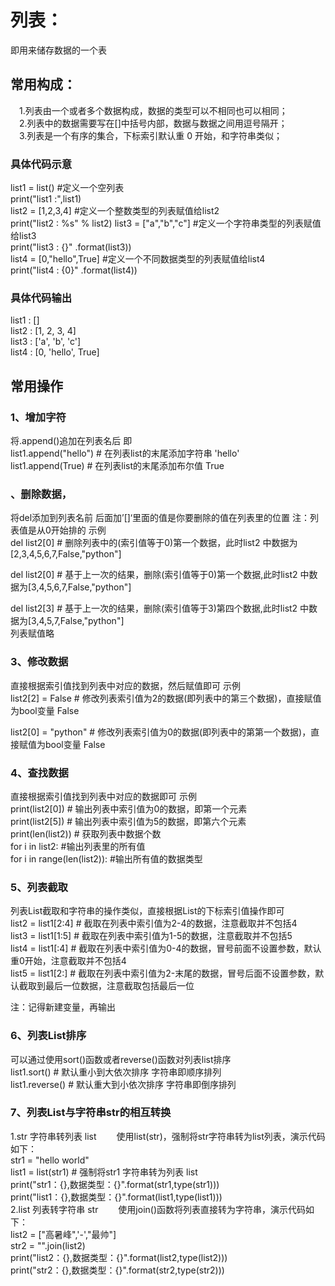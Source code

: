 # 列表：
即用来储存数据的一个表



## 常用构成：
 1.列表由一个或者多个数据构成，数据的类型可以不相同也可以相同；  
 2.列表中的数据需要写在[]中括号内部，数据与数据之间用逗号隔开；  
 3.列表是一个有序的集合，下标索引默认重 0 开始，和字符串类似；  

### 具体代码示意
list1 = list() #定义一个空列表   
print("list1 :",list1)  
list2 = [1,2,3,4]           #定义一个整数类型的列表赋值给list2  
print("list2 : %s" % list2)
list3 = ["a","b","c"]       #定义一个字符串类型的列表赋值给list3  
print("list3 : {}" .format(list3))  
list4 = [0,"hello",True]    #定义一个不同数据类型的列表赋值给list4  
print("list4 : {0}" .format(list4))  

### 具体代码输出
list1 : []  
list2 : [1, 2, 3, 4]  
list3 : ['a', 'b', 'c']  
list4 : [0, 'hello', True]  

## 常用操作
### 1、增加字符
将.append()追加在列表名后
即  
list1.append("hello")  # 在列表list的末尾添加字符串 'hello'  
list1.append(True)    # 在列表list的末尾添加布尔值 True 
### 、删除数据，
将del添加到列表名前 后面加’[]‘里面的值是你要删除的值在列表里的位置 注：列表值是从0开始排的
示例   
del list2[0]  # 删除列表中的(索引值等于0)第一个数据，此时list2 中数据为[2,3,4,5,6,7,False,"python"]  

del list2[0]  # 基于上一次的结果，删除(索引值等于0)第一个数据,此时list2 中数据为[3,4,5,6,7,False,"python"]  

del list2[3]  # 基于上一次的结果，删除(索引值等于3)第四个数据,此时list2 中数据为[3,4,5,7,False,"python"]  
列表赋值略  

### 3、修改数据
直接根据索引值找到列表中对应的数据，然后赋值即可
示例  
list2[2] = False   # 修改列表索引值为2的数据(即列表中的第三个数据)，直接赋值为bool变量 False  

list2[0] = "python"  # 修改列表索引值为0的数据(即列表中的第第一个数据)，直接赋值为bool变量 False  

### 4、查找数据
直接根据索引值找到列表中对应的数据即可
示例  
print(list2[0])                 # 输出列表中索引值为0的数据，即第一个元素    
print(list2[5])                 # 输出列表中索引值为5的数据，即第六个元素    
print(len(list2))               # 获取列表中数据个数    
for i in  list2:                    #输出列表里的所有值    
for i in range(len(list2)):  #输出所有值的数据类型    
### 5、列表截取
列表List截取和字符串的操作类似，直接根据List的下标索引值操作即可  
list2 = list1[2:4]       # 截取在列表中索引值为2-4的数据，注意截取并不包括4  
list3 = list1[1:5]      # 截取在列表中索引值为1-5的数据，注意截取并不包括5  
list4 = list1[:4]       # 截取在列表中索引值为0-4的数据，冒号前面不设置参数，默认重0开始，注意截取并不包括4  
list5 = list1[2:]         # 截取在列表中索引值为2-末尾的数据，冒号后面不设置参数，默认截取到最后一位数据，注意截取包括最后一位  

注：记得新建变量，再输出  

### 6、列表List排序
可以通过使用sort()函数或者reverse()函数对列表list排序  
list1.sort()  # 默认重小到大依次排序 字符串即顺序排列  
list1.reverse()  # 默认重大到小依次排序  字符串即倒序排列  
### 7、列表List与字符串str的相互转换
1.str 字符串转列表 list
  使用list(str)，强制将str字符串转为list列表，演示代码如下：  
str1  =  "hello world"  
list1  =  list(str1)  # 强制将str1 字符串转为列表 list  
print("str1：{},数据类型：{}".format(str1,type(str1)))  
print("list1：{},数据类型：{}".format(list1,type(list1)))  
2.list 列表转字符串 str
  使用join()函数将列表直接转为字符串，演示代码如下：  
list2  =  ["高暑峰",'-',"最帅"]  
str2  =  "".join(list2)  
print("list2：{},数据类型：{}".format(list2,type(list2)))  
print("str2：{},数据类型：{}".format(str2,type(str2)))  
